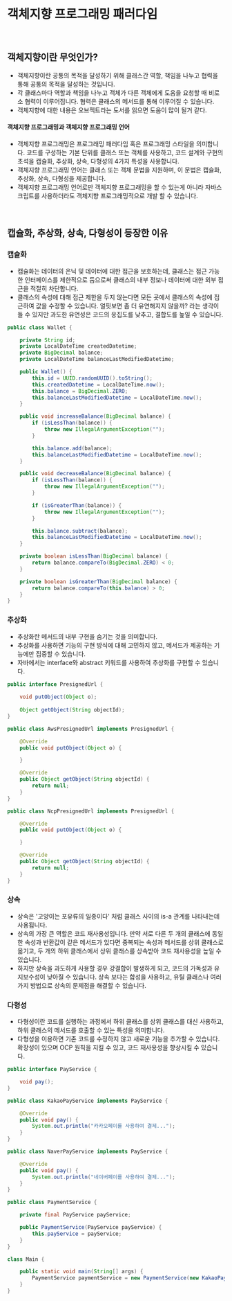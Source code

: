 # 객체지향 프로그래밍 패러다임

<br>

## 객체지향이란 무엇인가?

- 객체지향이란 공통의 목적을 달성하기 위해 클래스간 역할, 책임을 나누고 협력을 통해 공통의 목적을 달성하는 것입니다.
- 각 클래스마다 역할과 책임을 나누고 객체가 다른 객체에게 도움을 요청할 때 비로소 협력이 이루어집니다. 협력은 클래스의 메서드를 통해 이루어질 수 있습니다.
- 객체지향에 대한 내용은 오브젝트라는 도서를 읽으면 도움이 많이 될거 같다.

#### 객체지향 프로그래밍과 객체지향 프로그래밍 언어

- 객체지향 프로그래밍은 프로그래밍 패러다임 혹은 프로그래밍 스타일을 의미합니다. 코드를 구성하는 기본 단위를 클래스 또는 객체를 사용하고, 코드 설계와 구현의 초석을 캡슐화, 추상화, 상속, 다형성의 4가지 특성을 사용합니다.
- 객체지향 프로그래밍 언어는 클래스 또는 객체 문법을 지원하며, 이 문법은 캡슐화, 추상화, 상속, 다형성을 제공합니다.
- 객체지향 프로그래밍 언어로만 객체지향 프로그래밍을 할 수 있는게 아니라 자바스크립트를 사용하더라도 객체지향 프로그래밍적으로 개발 할 수 있습니다.

<br>

## 캡슐화, 추상화, 상속, 다형성이 등장한 이유 

### 캡슐화

- 캡슐화는 데이터의 은닉 및 데이터에 대한 접근을 보호하는데, 클래스는 접근 가능한 인터페이스를 제한적으로 둠으로써 클래스의 내부 정보나 데이터에 대한 외부 접근을 적절히 차단합니다.
- 클래스의 속성에 대해 접근 제한을 두지 않는다면 모든 곳에서 클래스의 속성에 접근하여 값을 수정할 수 있습니다. 얼핏보면 좀 더 유연해지지 않을까? 라는 생각이 들 수 있지만 과도한 유연성은 코드의 응집도를 낮추고, 결합도를 높일 수 있습니다.

```java
public class Wallet {

    private String id;
    private LocalDateTime createdDatetime;
    private BigDecimal balance;
    private LocalDateTime balanceLastModifiedDatetime;

    public Wallet() {
        this.id = UUID.randomUUID().toString();
        this.createdDatetime = LocalDateTime.now();
        this.balance = BigDecimal.ZERO;
        this.balanceLastModifiedDatetime = LocalDateTime.now();
    }

    public void increaseBalance(BigDecimal balance) {
        if (isLessThan(balance)) {
            throw new IllegalArgumentException("");
        }

        this.balance.add(balance);
        this.balanceLastModifiedDatetime = LocalDateTime.now();
    }

    public void decreaseBalance(BigDecimal balance) {
        if (isLessThan(balance)) {
            throw new IllegalArgumentException("");
        }

        if (isGreaterThan(balance)) {
            throw new IllegalArgumentException("");
        }

        this.balance.subtract(balance);
        this.balanceLastModifiedDatetime = LocalDateTime.now();
    }

    private boolean isLessThan(BigDecimal balance) {
        return balance.compareTo(BigDecimal.ZERO) < 0;
    }

    private boolean isGreaterThan(BigDecimal balance) {
        return balance.compareTo(this.balance) > 0;
    }
}
```

### 추상화

- 추상화란 메서드의 내부 구현을 숨기는 것을 의미합니다.
- 추상화를 사용하면 기능의 구현 방식에 대해 고민하지 않고, 메서드가 제공하는 기능에만 집중할 수 있습니다.
- 자바에서는 interface와 abstract 키워드를 사용하여 추상화를 구현할 수 있습니다.

```java
public interface PresignedUrl {
    
    void putObject(Object o);
    
    Object getObject(String objectId);
}

public class AwsPresignedUrl implements PresignedUrl {

    @Override
    public void putObject(Object o) {

    }

    @Override
    public Object getObject(String objectId) {
        return null;
    }
}

public class NcpPresignedUrl implements PresignedUrl {

    @Override
    public void putObject(Object o) {

    }

    @Override
    public Object getObject(String objectId) {
        return null;
    }
}
```

### 상속

- 상속은 '고양이는 포유류의 일종이다' 처럼 클래스 사이의 is-a 관계를 나타내는데 사용됩니다.
- 상속의 가장 큰 역할은 코드 재사용성입니다. 만약 서로 다른 두 개의 클래스에 동일한 속성과 반환값이 같은 메서드가 있다면 중복되는 속성과 메서드를 상위 클래스로 옮기고, 두 개의 하위 클래스에서 상위 클래스를 상속받아 코드 재사용성을 높일 수 있습니다.
- 하지만 상속을 과도하게 사용할 경우 강결합이 발생하게 되고, 코드의 가독성과 유지보수성이 낮아질 수 있습니다. 상속 보다는 합성을 사용하고, 유틸 클래스나 여러가지 방법으로 상속의 문제점을 해결할 수 있습니다.

### 다형성

- 다형성이란 코드를 실행하는 과정에서 하위 클래스를 상위 클래스를 대신 사용하고, 하위 클래스의 메서드를 호출할 수 있는 특성을 의미합니다.
- 다형성을 이용하면 기존 코드를 수정하지 않고 새로운 기능을 추가할 수 있습니다. 확장성이 있으며 OCP 원칙을 지킬 수 있고, 코드 재사용성을 향상시킬 수 있습니다.

```java
public interface PayService {

    void pay();
}

public class KakaoPayService implements PayService {

    @Override
    public void pay() {
        System.out.println("카카오페이를 사용하여 결제...");
    }
}

public class NaverPayService implements PayService {

    @Override
    public void pay() {
        System.out.println("네이버페이를 사용하여 결제...");
    }
}

public class PaymentService {

    private final PayService payService;

    public PaymentService(PayService payService) {
        this.payService = payService;
    }
}

class Main {

    public static void main(String[] args) {
        PaymentService paymentService = new PaymentService(new KakaoPayService());
    }
}
```




